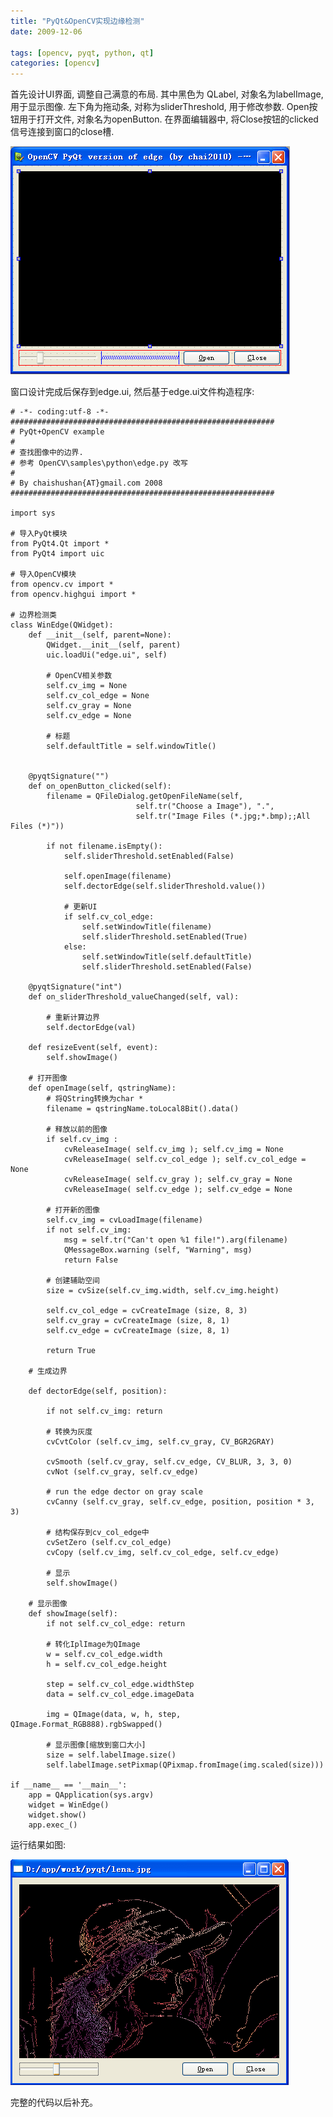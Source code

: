 ```yaml
---
title: "PyQt&OpenCV实现边缘检测"
date: 2009-12-06

tags: [opencv, pyqt, python, qt]
categories: [opencv]
---
```


首先设计UI界面, 调整自己满意的布局.
其中黑色为 QLabel, 对象名为labelImage, 用于显示图像. 左下角为拖动条, 对称为sliderThreshold, 用于修改参数.
Open按钮用于打开文件, 对象名为openButton.
在界面编辑器中, 将Close按钮的clicked信号连接到窗口的close槽.


![](/images/pyqt-opencv-edge/pyqt-opencv-edge-01.jpg)


窗口设计完成后保存到edge.ui, 然后基于edge.ui文件构造程序:

	# -*- coding:utf-8 -*-
	###########################################################
	# PyQt+OpenCV example
	#
	# 查找图像中的边界.
	# 参考 OpenCV\samples\python\edge.py 改写
	#
	# By chaishushan{AT}gmail.com 2008
	###########################################################

	import sys

	# 导入PyQt模块
	from PyQt4.Qt import *
	from PyQt4 import uic

	# 导入OpenCV模块
	from opencv.cv import *
	from opencv.highgui import *

	# 边界检测类
	class WinEdge(QWidget):
		def __init__(self, parent=None):
			QWidget.__init__(self, parent)
			uic.loadUi("edge.ui", self)

			# OpenCV相关参数
			self.cv_img = None
			self.cv_col_edge = None
			self.cv_gray = None
			self.cv_edge = None

			# 标题
			self.defaultTitle = self.windowTitle()


		@pyqtSignature("")
		def on_openButton_clicked(self):
			filename = QFileDialog.getOpenFileName(self,
								self.tr("Choose a Image"), ".",
								self.tr("Image Files (*.jpg;*.bmp);;All Files (*)"))

			if not filename.isEmpty():
				self.sliderThreshold.setEnabled(False)

				self.openImage(filename)
				self.dectorEdge(self.sliderThreshold.value())

				# 更新UI
				if self.cv_col_edge:
					self.setWindowTitle(filename)
					self.sliderThreshold.setEnabled(True)
				else:
					self.setWindowTitle(self.defaultTitle)
					self.sliderThreshold.setEnabled(False)

		@pyqtSignature("int")
		def on_sliderThreshold_valueChanged(self, val):

			# 重新计算边界
			self.dectorEdge(val)

		def resizeEvent(self, event):
			self.showImage()

		# 打开图像
		def openImage(self, qstringName):
			# 将QString转换为char *
			filename = qstringName.toLocal8Bit().data()

			# 释放以前的图像
			if self.cv_img :
				cvReleaseImage( self.cv_img ); self.cv_img = None
				cvReleaseImage( self.cv_col_edge ); self.cv_col_edge = None
				cvReleaseImage( self.cv_gray ); self.cv_gray = None
				cvReleaseImage( self.cv_edge ); self.cv_edge = None

			# 打开新的图像
			self.cv_img = cvLoadImage(filename)
			if not self.cv_img:
				msg = self.tr("Can't open %1 file!").arg(filename)
				QMessageBox.warning (self, "Warning", msg)
				return False

			# 创建辅助空间
			size = cvSize(self.cv_img.width, self.cv_img.height)

			self.cv_col_edge = cvCreateImage (size, 8, 3)
			self.cv_gray = cvCreateImage (size, 8, 1)
			self.cv_edge = cvCreateImage (size, 8, 1)

			return True

		# 生成边界

		def dectorEdge(self, position):

			if not self.cv_img: return

			# 转换为灰度
			cvCvtColor (self.cv_img, self.cv_gray, CV_BGR2GRAY)

			cvSmooth (self.cv_gray, self.cv_edge, CV_BLUR, 3, 3, 0)
			cvNot (self.cv_gray, self.cv_edge)

			# run the edge dector on gray scale
			cvCanny (self.cv_gray, self.cv_edge, position, position * 3, 3)

			# 结构保存到cv_col_edge中
			cvSetZero (self.cv_col_edge)
			cvCopy (self.cv_img, self.cv_col_edge, self.cv_edge)

			# 显示
			self.showImage()

		# 显示图像
		def showImage(self):
			if not self.cv_col_edge: return

			# 转化IplImage为QImage
			w = self.cv_col_edge.width
			h = self.cv_col_edge.height

			step = self.cv_col_edge.widthStep
			data = self.cv_col_edge.imageData

			img = QImage(data, w, h, step, QImage.Format_RGB888).rgbSwapped()

			# 显示图像[缩放到窗口大小]
			size = self.labelImage.size()
			self.labelImage.setPixmap(QPixmap.fromImage(img.scaled(size)))

	if __name__ == '__main__':
		app = QApplication(sys.argv)
		widget = WinEdge()
		widget.show()
		app.exec_()


运行结果如图:

![](/images/pyqt-opencv-edge/pyqt-opencv-edge-02.jpg)

完整的代码以后补充。

